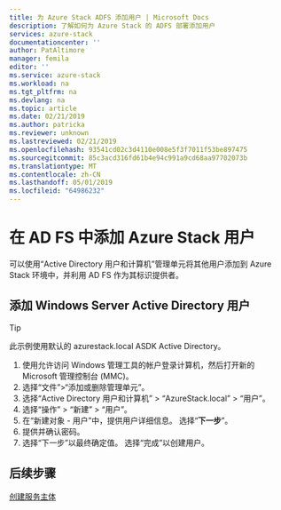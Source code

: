 ```yaml
---
title: 为 Azure Stack ADFS 添加用户 | Microsoft Docs
description: 了解如何为 Azure Stack 的 ADFS 部署添加用户
services: azure-stack
documentationcenter: ''
author: PatAltimore
manager: femila
editor: ''
ms.service: azure-stack
ms.workload: na
ms.tgt_pltfrm: na
ms.devlang: na
ms.topic: article
ms.date: 02/21/2019
ms.author: patricka
ms.reviewer: unknown
ms.lastreviewed: 02/21/2019
ms.openlocfilehash: 93541cd02c3d4110e008e5f3f7011f53be897475
ms.sourcegitcommit: 85c3acd316fd61b4e94c991a9cd68aa97702073b
ms.translationtype: MT
ms.contentlocale: zh-CN
ms.lasthandoff: 05/01/2019
ms.locfileid: "64986232"
---
```

# <a name="add-azure-stack-users-in-ad-fs"></a>在 AD FS 中添加 Azure Stack 用户
可以使用“Active Directory 用户和计算机”管理单元将其他用户添加到 Azure Stack 环境中，并利用 AD FS 作为其标识提供者。

## <a name="add-windows-server-active-directory-users"></a>添加 Windows Server Active Directory 用户
> [!TIP]
> 此示例使用默认的 azurestack.local ASDK Active Directory。 

1. 使用允许访问 Windows 管理工具的帐户登录计算机，然后打开新的 Microsoft 管理控制台 (MMC)。
2. 选择“文件”>“添加或删除管理单元”。
3. 选择“Active Directory 用户和计算机” > “AzureStack.local” > “用户”。
4. 选择“操作” > “新建” > “用户”。
5. 在“新建对象 - 用户”中，提供用户详细信息。 选择“**下一步**”。
6. 提供并确认密码。
7. 选择“下一步”以最终确定值。 选择“完成”以创建用户。


## <a name="next-steps"></a>后续步骤
[创建服务主体](azure-stack-create-service-principals.md)